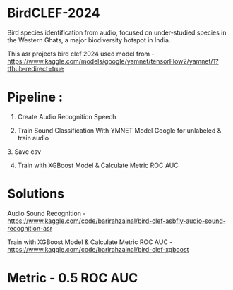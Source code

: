 # BirdCLEF-2024
Bird species identification from audio, focused on under-studied species in the Western Ghats, a major biodiversity hotspot in India.

This asr projects bird clef 2024 used model from - https://www.kaggle.com/models/google/yamnet/tensorFlow2/yamnet/1?tfhub-redirect=true 

# Pipeline :

1. Create Audio Recognition Speech

2. Train Sound Classification With YMNET Model Google for unlabeled & train audio

3. Save csv 

4. Train with XGBoost Model & Calculate Metric ROC AUC


# Solutions 


Audio Sound Recognition - https://www.kaggle.com/code/barirahzainal/bird-clef-asbfly-audio-sound-recognition-asr

Train with XGBoost Model & Calculate Metric ROC AUC -  https://www.kaggle.com/code/barirahzainal/bird-clef-xgboost


# Metric - 0.5 ROC AUC

